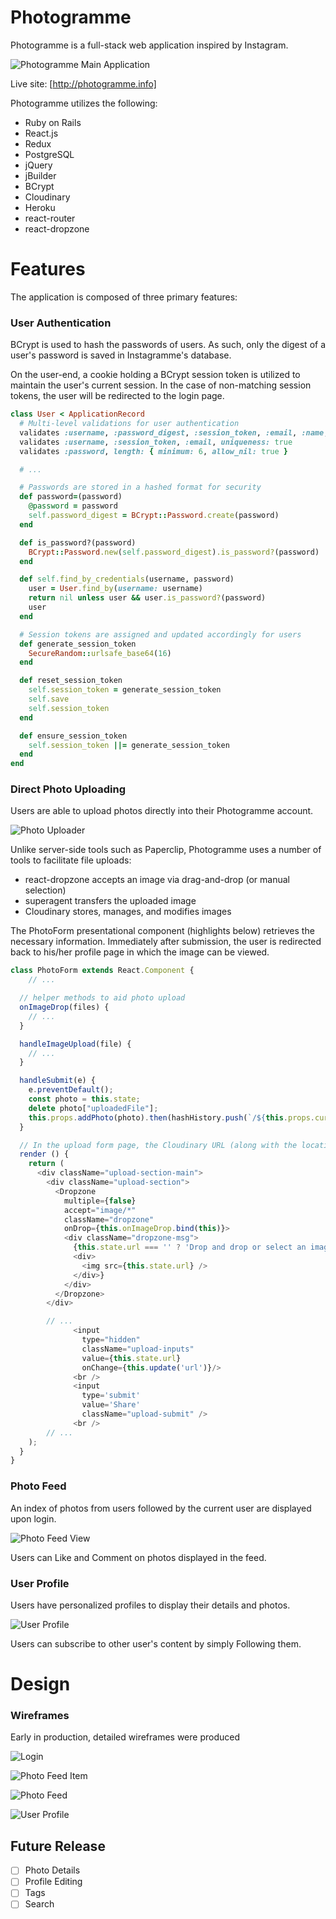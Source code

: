 # Photogramme

Photogramme is a full-stack web application inspired by Instagram.

![Photogramme Main Application](http://res.cloudinary.com/instagramme/image/upload/v1491958102/Screen_Shot_2017-04-11_at_5.47.16_PM_iir1el.png)

Live site: [http://photogramme.info]

Photogramme utilizes the following:

- Ruby on Rails
- React.js
- Redux
- PostgreSQL
- jQuery
- jBuilder
- BCrypt
- Cloudinary
- Heroku
- react-router
- react-dropzone

# Features

The application is composed of three primary features:

### User Authentication

BCrypt is used to hash the passwords of users. As such, only the digest of a user's password is saved in Instagramme's database.

On the user-end, a cookie holding a BCrypt session token is utilized to maintain the user's current session. In the case of non-matching session tokens, the user will be redirected to the login page.

```ruby
class User < ApplicationRecord
  # Multi-level validations for user authentication
  validates :username, :password_digest, :session_token, :email, :name, presence: true
  validates :username, :session_token, :email, uniqueness: true
  validates :password, length: { minimum: 6, allow_nil: true }

  # ...

  # Passwords are stored in a hashed format for security
  def password=(password)
    @password = password
    self.password_digest = BCrypt::Password.create(password)
  end

  def is_password?(password)
    BCrypt::Password.new(self.password_digest).is_password?(password)
  end

  def self.find_by_credentials(username, password)
    user = User.find_by(username: username)
    return nil unless user && user.is_password?(password)
    user
  end

  # Session tokens are assigned and updated accordingly for users
  def generate_session_token
    SecureRandom::urlsafe_base64(16)
  end

  def reset_session_token
    self.session_token = generate_session_token
    self.save
    self.session_token
  end

  def ensure_session_token
    self.session_token ||= generate_session_token
  end
end
```

### Direct Photo Uploading

Users are able to upload photos directly into their Photogramme account.

![Photo Uploader](http://res.cloudinary.com/instagramme/image/upload/v1491958249/Screen_Shot_2017-04-11_at_5.50.20_PM_r0n4yo.png)

Unlike server-side tools such as Paperclip, Photogramme uses a number of tools to facilitate file uploads:

- react-dropzone accepts an image via drag-and-drop (or manual selection)
- superagent transfers the uploaded image
- Cloudinary stores, manages, and modifies images

The PhotoForm presentational component (highlights below) retrieves the necessary information. Immediately after submission, the user is redirected back to his/her profile page in which the image can be viewed.

```javascript
class PhotoForm extends React.Component {
    // ...

  // helper methods to aid photo upload
  onImageDrop(files) {
    // ...
  }

  handleImageUpload(file) {
    // ...
  }

  handleSubmit(e) {
    e.preventDefault();
    const photo = this.state;
    delete photo["uploadedFile"];
    this.props.addPhoto(photo).then(hashHistory.push(`/${this.props.currentUser.id}`));
  }

  // In the upload form page, the Cloudinary URL (along with the location, caption, and the user's unique ID) of the uploaded photo is captured and submitted to the database
  render () {
    return (
      <div className="upload-section-main">
        <div className="upload-section">
          <Dropzone
            multiple={false}
            accept="image/*"
            className="dropzone"
            onDrop={this.onImageDrop.bind(this)}>
            <div className="dropzone-msg">
              {this.state.url === '' ? 'Drop and drop or select an image' :
              <div>
                <img src={this.state.url} />
              </div>}
            </div>
          </Dropzone>
        </div>

        // ...
              <input
                type="hidden"
                className="upload-inputs"
                value={this.state.url}
                onChange={this.update('url')}/>
              <br />
              <input
                type='submit'
                value='Share'
                className="upload-submit" />
              <br />
        // ...
    );
  }
}
```

### Photo Feed

An index of photos from users followed by the current user are displayed upon login.

![Photo Feed View](docs/photogrammeexample.gif)

Users can Like and Comment on photos displayed in the feed.

### User Profile

Users have personalized profiles to display their details and photos.

![User Profile](http://res.cloudinary.com/instagramme/image/upload/v1491964934/Screen_Shot_2017-04-11_at_7.41.25_PM_ioyma5.png)

Users can subscribe to other user's content by simply Following them.

# Design

### Wireframes

Early in production, detailed wireframes were produced

![Login](http://res.cloudinary.com/instagramme/image/upload/v1490396363/login_csm1cf.png)

![Photo Feed Item](http://res.cloudinary.com/instagramme/image/upload/v1490396363/feed_photo_uwlfm1.png)

![Photo Feed](http://res.cloudinary.com/instagramme/image/upload/v1490396363/feed_zusbem.png)

![User Profile](http://res.cloudinary.com/instagramme/image/upload/v1490396363/profile_gpmxs7.png)

## Future Release
* [ ] Photo Details
* [ ] Profile Editing
* [ ] Tags
* [ ] Search

